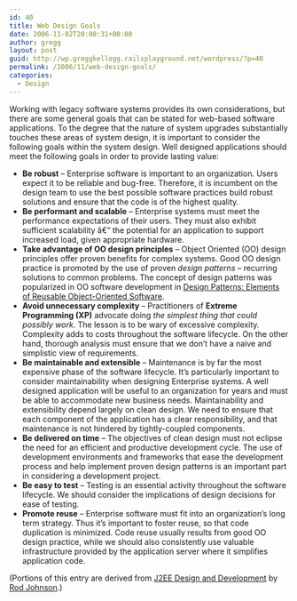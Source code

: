 ```yaml
---
id: 40
title: Web Design Goals
date: 2006-11-02T20:00:31+00:00
author: gregg
layout: post
guid: http://wp.greggkellogg.railsplayground.net/wordpress/?p=40
permalink: /2006/11/web-design-goals/
categories:
  - Design
---
```

Working with legacy software systems provides its own considerations, but there are some general goals that can be stated for web-based software applications. To the degree that the nature of system upgrades substantially touches these areas of system design, it is important to consider the following goals within the system design. Well designed applications should meet the following goals in order to provide lasting value:

  * **Be robust** &#8211; Enterprise software is important to an organization. Users expect it to be reliable and bug-free. Therefore, it is incumbent on the design team to use the best possible software practices build robust solutions and ensure that the code is of the highest quality.
  * **Be performant and scalable** &#8211; Enterprise systems must meet the performance expectations of their users. They must also exhibit sufficient scalability â€“ the potential for an application to support increased load, given appropriate hardware.
  * **Take advantage of OO design principles** &#8211; Object Oriented (OO) design principles offer proven benefits for complex systems. Good OO design practice is promoted by the use of proven _design patterns_ – recurring solutions to common problems. The concept of design patterns was popularized in OO software development in [Design Patterns: Elements of Reusable Object-Oriented Software](http://www.awprofessional.com/bookstore/product.asp?isbn=0201633612&rl=1).
  * **Avoid unnecessary complexity** &#8211; Practitioners of **Extreme Programming (XP)** advocate doing _the simplest thing that could possibly work_. The lesson is to be wary of excessive complexity. Complexity adds to costs throughout the software lifecycle. On the other hand, thorough analysis must ensure that we don&#8217;t have a naive and simplistic view of requirements.
  * **Be maintainable and extensible** &#8211; Maintenance is by far the most expensive phase of the software lifecycle. It&#8217;s particularly important to consider maintainability when designing Enterprise systems. A well designed application will be useful to an organization for years and must be able to accommodate new business needs. Maintainability and extensibility depend largely on clean design. We need to ensure that each component of the application has a clear responsibility, and that maintenance is not hindered by tightly-coupled components.
  * **Be delivered on time** &#8211; The objectives of clean design must not eclipse the need for an efficient and productive development cycle. The use of development environments and frameworks that ease the development process and help implement proven design patterns is an important part in considering a development project.
  * **Be easy to test** &#8211; Testing is an essential activity throughout the software lifecycle. We should consider the implications of design decisions for ease of testing.
  * **Promote reuse** &#8211; Enterprise software must fit into an organization&#8217;s long term strategy. Thus it&#8217;s important to foster reuse, so that code duplication is minimized. Code reuse usually results from good OO design practice, while we should also consistently use valuable infrastructure provided by the application server where it simplifies application code.

(Portions of this entry are derived from [J2EE Design and Development](http://www.wrox.com/WileyCDA/WroxTitle/productCd-0764543857.html) by [Rod Johnson](http://blog.springframework.com/rod/).)